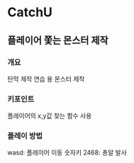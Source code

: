 # CatchU
## 플레이어 쫓는 몬스터 제작
### 개요
탄막 제작 연습 용 몬스터 제작

### 키포인트
플레이어의 x,y값 찾는 함수 사용

### 플레이 방법
wasd: 플레이어 이동
숫자키 2468: 총알 발사
